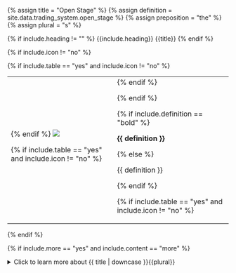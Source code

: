 <!-- TITLE AND DEFINITION starts -->

{% assign title = "Open Stage" %}
{% assign definition = site.data.trading_system.open_stage %}
{% assign preposition = "the" %}
{% assign plural = "s" %}

<!--------------------------------------------- TITLE AND DEFINITION ends -->

{% if include.heading != "" %}
{{include.heading}} {{title}}
{% endif %}

{% if include.icon != "no" %} 

{% if include.table == "yes" and include.icon != "no" %}
<table class="definitionTable"><tr><td>
{% endif %}

<img src='images/icons/{{include.icon}}{{ title | downcase | replace: " ", "-" }}.png' />

{% if include.table == "yes" and include.icon != "no" %}
</td><td>
{% endif %}

{% endif %}

{% if include.definition == "bold" %}

<strong>{{ definition }}</strong>

{% else %}

{{ definition }}

{% endif %}

{% if include.table == "yes" and include.icon != "no" %}
</td></tr></table>
{% endif %}

{% if include.more == "yes" and include.content == "more" %}
<details><summary class="nobr">Click to learn more about {{ title | downcase }}{{plural}}
</summary>
{% endif %}

{% if include.content != "no" %}

<!--------------------------------------------- CONTENT starts -->

Conceptually, the open stage deals with the details that concern the opening of a trade once the decision to take a position has been made. In this stage, you deal with the aforementioned parameters, each of which is defined by a formula.

Ideally, the open stage would also handle the parameters that define the execution of the trade, that is, how and which kinds of orders are to be placed, on which exchanges and so on. However, the execution side of the system is still under development. For the time being, execution is drastically simplified: a single market order is placed for each order.

{% include note.html content="Learn more about the temporal <a href='suite-execution-limitation.html'>execution limitations</a>." %}

<!--------------------------------------------- CONTENT ends -->

{% endif %}

{% if include.more == "yes" and include.content != "more" %}
<details><summary class="nobr">Click to learn more about {{ title | downcase }}{{plural}}
</summary>
{% endif %}

{% if include.adding != "" %}

{{include.adding}} Adding {{preposition}} {{title}} Node

<!--------------------------------------------- ADDING starts -->

To add an open stage node, select *Add Missing Stages* on the strategy node menu. All stages that may be missing are created along with the rest of the basic structure of nodes required to define each of them and their events.

{% include note.html content="Only one open stage may exist in each strategy." %}

<!-- ADDING ends -->

{% endif %}

{% if include.configuring != "" %}

{{include.configuring}} Configuring the {{title}}

<!-- CONFIGURING starts -->

XXXXXXXXXXXXXXXXXXXXXXXXXXXXXXXXXXXXXXXXXXXXXXXXXXXXXX

<!--------------------------------------------- CONFIGURING ends -->

{% endif %}

{% if include.starting != "" %}

{{include.starting}} Starting {{preposition}} {{title}}

<!--------------------------------------------- STARTING starts -->

XXXXXXXXXXXXXXXXXXXXXXXXXXXXXXXXXXXXXXXXXXXXXXXXXXXXXX

<!--------------------------------------------- STARTING ends -->

{% endif %}

{% if include.more == "yes" %}
</details>
{% endif %}